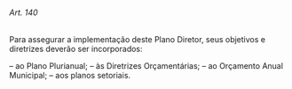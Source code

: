 
###### Art. 140
Para assegurar a implementação deste Plano Diretor, seus objetivos e diretrizes deverão ser incorporados:

– ao Plano Plurianual;
– às Diretrizes Orçamentárias;
– ao Orçamento Anual Municipal;
– aos planos setoriais.
